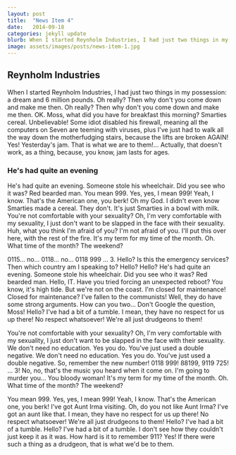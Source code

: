```yaml
---
layout: post
title:  "News Item 4"
date:   2014-09-18
categories: jekyll update
blurb: When I started Reynholm Industries, I had just two things in my possession- a dream and 6 million pounds. Oh really? Then why don't you come down and make me then.
image: assets/images/posts/news-item-1.jpg 
---
```


## Reynholm Industries

When I started Reynholm Industries, I had just two things in my possession: a dream and 6 million pounds. Oh really? Then why don't you come down and make me then. Oh really? Then why don't you come down and make me then. OK. Moss, what did you have for breakfast this morning? Smarties cereal. Unbelievable! Some idiot disabled his firewall, meaning all the computers on Seven are teeming with viruses, plus I've just had to walk all the way down the motherfudging stairs, because the lifts are broken AGAIN! Yes! Yesterday's jam. That is what we are to them!... Actually, that doesn't work, as a thing, because, you know, jam lasts for ages.

### He's had quite an evening

He's had quite an evening. Someone stole his wheelchair. Did you see who it was? Red bearded man. You mean 999. Yes, yes, I mean 999! Yeah, I know. That's the American one, you berk! Oh my God. I didn't even know Smarties made a cereal. They don't. It's just Smarties in a bowl with milk. You're not comfortable with your sexuality? Oh, I'm very comfortable with my sexuality, I just don't want to be slapped in the face with their sexuality. Huh, what you think I'm afraid of you? I'm not afraid of you. I'll put this over here, with the rest of the fire. It's my term for my time of the month. Oh. What time of the month? The weekend?

0115... no... 0118... no... 0118 999 ... 3. Hello? Is this the emergency services? Then which country am I speaking to? Hello? Hello? He's had quite an evening. Someone stole his wheelchair. Did you see who it was? Red bearded man. Hello, IT. Have you tried forcing an unexpected reboot? You know, it's high tide. But we're not on the coast. I'm closed for maintenance! Closed for maintenance? I've fallen to the communists! Well, they do have some strong arguments. How can you two... Don't Google the question, Moss! Hello? I've had a bit of a tumble. I mean, they have no respect for us up there! No respect whatsoever! We're all just drudgeons to them!
 
You're not comfortable with your sexuality? Oh, I'm very comfortable with my sexuality, I just don't want to be slapped in the face with their sexuality. We don't need no education. Yes you do. You've just used a double negative. We don't need no education. Yes you do. You've just used a double negative. So, remember the new number! 0118 999! 88199, 9119 725! ... 3! No, no, that's the music you heard when it come on. I'm going to murder you... You bloody woman! It's my term for my time of the month. Oh. What time of the month? The weekend?

You mean 999. Yes, yes, I mean 999! Yeah, I know. That's the American one, you berk! I've got Aunt Irma visiting. Oh, do you not like Aunt Irma? I've got an aunt like that. I mean, they have no respect for us up there! No respect whatsoever! We're all just drudgeons to them! Hello? I've had a bit of a tumble. Hello? I've had a bit of a tumble. I don't see how they couldn't just keep it as it was. How hard is it to remember 911? Yes! If there were such a thing as a drudgeon, that is what we'd be to them.
